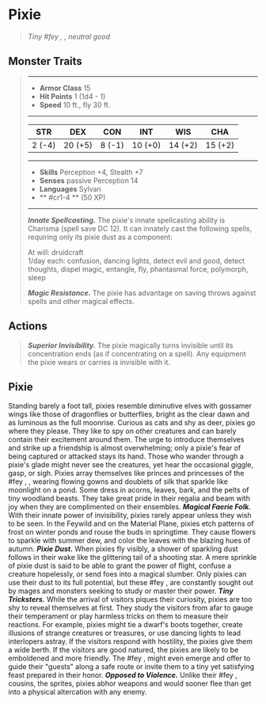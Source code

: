 # Pixie
>*Tiny #fey , , neutral good*
## Monster Traits
>___
>- **Armor Class** 15
>- **Hit Points** 1 (1d4 - 1)
>- **Speed** 10 ft., fly 30 ft.
>___
>|STR|DEX|CON|INT|WIS|CHA|
>|:---:|:---:|:---:|:---:|:---:|:---:|
>|2 (-4)|20 (+5)|8 (-1)|10 (+0)|14 (+2)|15 (+2)|
>___
>- **Skills** Perception +4, Stealth +7
>- **Senses** passive Perception 14
>- **Languages** Sylvan
>- ** #cr1-4 ** (50 XP)
>___
>***Innate Spellcasting.*** The pixie's innate spellcasting ability is Charisma (spell save DC 12). It can innately cast the following spells, requiring only its pixie dust as a component:  
>
>At will: druidcraft  
>1/day each: confusion, dancing lights, detect evil and good, detect thoughts, dispel magic, entangle, fly, phantasmal force, polymorph, sleep  
>
>
>***Magic Resistance.*** The pixie has advantage on saving throws against spells and other magical effects.  
>
## Actions
>***Superior Invisibility.*** The pixie magically turns invisible until its concentration ends (as if concentrating on a spell). Any equipment the pixie wears or carries is invisible with it.
## Pixie
Standing barely a foot tall, pixies resemble diminutive elves with gossamer wings like those of dragonflies or butterflies, bright as the clear dawn and as luminous as the full moonrise.
Curious as cats and shy as deer, pixies go where they please. They like to spy on other creatures and can barely contain their excitement around them. The urge to introduce themselves and strike up a friendship is almost overwhelming; only a pixie's fear of being captured or attacked stays its hand. Those who wander through a pixie's glade might never see the creatures, yet hear the occasional giggle, gasp, or sigh.
Pixies array themselves like princes and princesses of the #fey , , wearing flowing gowns and doublets of silk that sparkle like moonlight on a pond. Some dress in acorns, leaves, bark, and the pelts of tiny woodland beasts. They take great pride in their regalia and beam with joy when they are complimented on their ensembles.
***Magical Faerie Folk.*** With their innate power of invisibility, pixies rarely appear unless they wish to be seen. In the Feywild and on the Material Plane, pixies etch patterns of frost on winter ponds and rouse the buds in springtime. They cause flowers to sparkle with summer dew, and color the leaves with the blazing hues of autumn.
***Pixie Dust.*** When pixies fly visibly, a shower of sparkling dust follows in their wake like the glittering tail of a shooting star. A mere sprinkle of pixie dust is said to be able to grant the power of flight, confuse a creature hopelessly, or send foes into a magical slumber.
Only pixies can use their dust to its full potential, but these #fey ,  are constantly sought out by mages and monsters seeking to study or master their power.
***Tiny Tricksters.*** While the arrival of visitors piques their curiosity, pixies are too shy to reveal themselves at first. They study the visitors from afar to gauge their temperament or play harmless tricks on them to measure their reactions. For example, pixies might tie a dwarf's boots together, create illusions of strange creatures or treasures, or use dancing lights to lead interlopers astray. If the visitors respond with hostility, the pixies give them a wide berth. If the visitors are good natured, the pixies are likely to be emboldened and more friendly. The #fey ,  might even emerge and offer to guide their "guests" along a safe route or invite them to a tiny yet satisfying feast prepared in their honor.
***Opposed to Violence.*** Unlike their #fey ,  cousins, the sprites, pixies abhor weapons and would sooner flee than get into a physical altercation with any enemy.